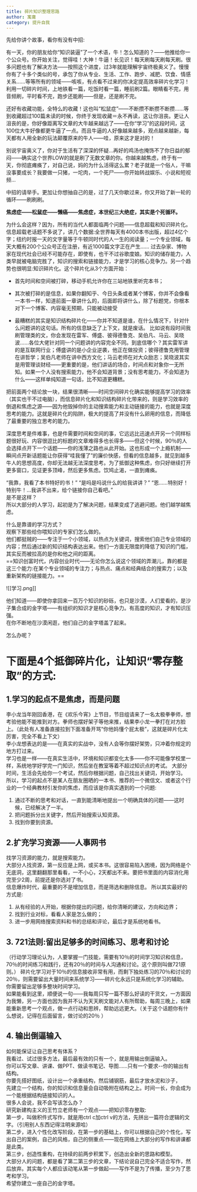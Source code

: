 ```yaml
---
title: 碎片知识整理思路
author: 寓庸
category: 提升自我
---
```

先给你讲个故事，看你有没有中招:  

有一天，你的朋友给你“知识装逼”了一个术语，牛！怎么知道的？——他推给你一个公众号。你开始关注，觉得哇！大神！牛逼！长见识！每天刷每天刷每天刷。很多问题也有了解决方法——按照这个进度，过3年就能理解宇宙终极奥义了。慢慢你有了十多个类似的号，承包了你从专业、生活、工作、跑步、减肥、饮食、情感关系……等等所有的领域——咳咳，有点看不过来的你决定提高效率碎片化学习！利用一切碎片时间，上地铁看一篇，吃饭时看一篇，睡前刷2篇。眼睛看不完，用音频刷，平时看不完，跑步还能刷——但是，还是刷不完。

还好有收藏功能，全特么的收藏！这也叫“松鼠症”——不断攒不断攒不断攒……等到收藏超过100篇未读的时候，你终于发现收藏＝永不再读，这让你沮丧。更让人沮丧的是，你好像距离写文章的大牛越来越远了——在你“学习”的这段时间，这100位大牛好像都更牛逼了一点。而且牛逼的人好像越来越多，观点越来越新，每天都有人用全新的玩法颠覆原来的牛人——哇，原来这才是对的！  

别说宇宙奥义了，你对于生活有了深深的怀疑…再好的鸡汤也掩饰不了你日益的郁闷——确实这个世界LOW的就是刷了无数文章的你。你越来越焦虑，终于有一天，你彻底瘫痪了，对自己说，妈的为什么活得这么累？老子就是一个俗人，干嘛没事要成长？我要做一只猪，一坨肉，一个死尸——你开始转战娱乐、小说和短视频…  

中招的请举手。更加让你想抽自己的是，过了几天你歇过来，你又开始了新一轮的循环——刷刷刷。

**焦虑症——松鼠症——懒癌——焦虑症，本世纪三大绝症，其实是个死循环。**

为什么会这样？因为，所有的当代人都面临两个问题——信息超载和知识碎片化。信息超载老话题不多说了，讲几个数据:全世界每天有4000本书出版，超过4亿个字；纽约时报一天的文字量等于牛顿同时代的人一生的阅读量；一个专业领域，每天大概有200个公众号正在注册，有近1000篇文字正在产生...... 过去杂家、博物家在现代社会已经不可能存在，即使有，也干不过谷歌度娘。知识的储存能力，人类早就被电脑完胜了，知识的搜索和链接能力，才是学习的核心竞争力。另一个趋势也很明显:知识碎片化。这个碎片化从3个方面开始：

+ 首先时间和空间被打碎，移动手机允许你在三站地铁里听完本书；

+ 其次被打碎的是信息，如果你翻知乎、今日头条或者某个博客，你并不会像看一本书一样，知道前面一章讲什么的，后面即将讲什么，除了标题党，你根本对下一个博客、内容毫无预期，只能被动接受  
+ 最糟糕的其实是知识结构碎片化——你并不知道是谁，在什么情况下，针对什么问题讲的这句话。所有的信息缺乏了上下文，就是废话。 比如说有段时间我刷管理类的文，你会发现在雷军、傅盛、彼得德鲁克、吴伯凡、马云、吴晓波……各位大佬针对同一个问题讲的内容完全不同。到底信哪个？其实雷军讲的是互联网行业；傅盛讲的是小企业逆袭，他正在做投资；彼得德鲁克用管理在讲哲学；吴伯凡老师在讲中西方文化；马云老师在对大众励志；吴晓波其实是用管理谈财经——更重要的是，他们讲话的场合，时间点和对象你一无所知。如果一个人没有搜索能力，他不会知道背景；没有思考能力，不会知道为什么——这样单纯知道一句话，比不知道更糟糕。  

把前面两个结论放一块，结果很清晰——时间空间碎片化确实能够提高学习的效率（其实也干不过电脑），而信息碎片化和知识结构碎片化带来的，则是学习效率的倒退和焦虑之源——因为他毁掉你的主动搜索能力和主动链接的能力，也就是深度思考的能力。这就是碎片化的陷阱，极大的提高了并没有什么卵用的信息，而降低了最重要的独立思考的能力。

深度思考是件难事，也是件需要时间和空间的事，它远远比迅速点开另一个同样标题很好玩、内容很逗比的标题的文章难得多也长得多——但这个时候，90％的人会选择点开下一个话题——你的浅薄之路也从此开始。这也形成一个上瘾机制——瞬间点开新话题能让你获得“哇我懂了”的廉价快感，但看的信息越多，就见到越多牛人的思想高度，你却无法越无法深度思考。为了抵御这种焦虑，你只好继续打开更多窗口，见证更多顶峰，然后更多焦虑。饮鸠止渴，一直到瘫痪。  
  
  
“我靠，我看了本书特好的书！”
“是吗是吗说什么的给我讲讲？”
“恩……特别好！特别牛！…我讲不出来，给个链接你自己看吧。”  
是不是这样？  
所以大部分的人学习，起初是为了解决问题，结果变成了逃避问题。他们越学越焦虑。  

什么是靠谱的学习方式？  
观察下那些给你喂知识的专家们怎么做的。  
他们都挺贼的——专注于一个小领域，以热点为关键词，搜索他们自己专业领域的内容；然后通过新的知识结构表达出来。他们一方面无限度的降低了知识的门槛，其实反而被拉高的是你和他之间的距离。  
==知识创富时代，内容创业时代——无论你怎么说这个领域的弄潮儿，靠的都是这三个能力:在某个专业领域的专注力；与热点、痛点和经典结合的搜索力；以及重新架构的链接能力。==

![[学习.png]]

他们知道——即使你拿回来一百万个知识的砂砾，也只是沙漠，人们爱看的，是沙子集合成的金字塔——有组织的知识才是核心竞争力。有高度的知识，才有知识压强。  
在你不断地在沙漠闲逛，他们自己的金字塔盖了起来。  

怎么办呢？  
# 下面是4个抵御碎片化，让知识“零存整取”的方式:  
## 1.学习的起点不是焦虑，而是问题  
李小龙当年刚回香港，在《欢乐今宵》上节目，节目组请来了一名太极拳拳师，想考验他能不能推到对方。拳师也摆好架子等他来推，结果李小龙一拳打在对方脸上。（此处有人准备直接拉到下面准备开骂“你他妈懂个屁太极”，这就是碎片化太厉害，完全不看上下文）  
李小龙想表达的是——在真实的实战中，没有人会等你摆好架势，只冲着你规定的地方打过来。  
学习也是一样——在真实生活中，环境和知识都变化太多——你不可能像学校里一样，系统地学好学完一门知识，然后坐在教室等着不超过知识点的考试。 
大部分时间，生活会先给你一个考试，然后你根据问题，自己找出关键词，开始学习。  
所以，学习的起点不是某人在朋友圈晒的一本书、推荐的一个微信文、或者这个行业的一个经典教材引发你的焦虑，而应该是你真实遇到的一个问题:  
1. 通过不断的思考和对话，一直到能清晰地提出一个明确具体的问题——这时候，已经解决了一半。  
2. 把问题拆分出关键字，然后开始搜索认知资源。  
3. 找到你要到资源。  

## 2.扩充学习资源——人事网书  
找学习资源的能力，就是搜索能力。  
大部分人找资源，第一反应是上网，或买本书。这很容易陷入困境，因为网络是个无底洞，这里翻翻那里看看，一不小心，2天都出不来。要把书里面的内容消化用完至少2周，前提还是你选对了书。  
信息爆炸时代，最重要的不是增加信息，而是筛选和删除信息。
所以其实最好的方式是:  
1. 从有经验的人开始，根据你提出的问题，给你清晰的建议，方向和边界；  
2. 找到行业对标，看看人家是怎么做的；  
3. 进一步用网络搜索资料和书的总结和评论，最后才是系统地看书。  
## 3.  721法则:留出足够多的时间练习、思考和讨论  
（行动学习理论认为，人要掌握一门技能，需要有10％的时间学习知识和信息，70％的时间练习和践行，还有20％的时间与人沟通和讨论。这个原则叫做721原则。）
碎片化学习对于10％的信息接收非常有用，而剩下独处练习的70％和讨论的20％，则需要留出大量时间来系统学习——碎片化永远只是系统化学习的辅助。你需要留出足够多整块时间学习。  
如果能看到这里，顺便说一句——我每周只写一篇不那么好读的干货文，一方面因为我懒，另一方面也因为我并不认为天天刷文能对人有所帮助，每周三晚上，如果能重新思考一个观点，做一点行动和思辨，帮助远远更大。（关于这个话题你有什么想说，记得在后面留言，做讨论的20％ ） 
## 4. 输出倒逼输入  
如何能保证让自己思考有体系？  
我看过、试过很多方法，最后最有效的只有一个，就是用输出倒逼输入。  
你可以写文章、讲课、做PPT、做读书笔记、导图……只有一个要求--你的输出有结构。  
你要先搭好图纸，设计出一个承重结构，然后铺钢筋，最后才放水泥和沙子，  
先建立一个结构，你的知识和信息量会自动吸附在结构之上。时间一长，你会成为一个能根据结构链接知识的人。  
很多人会说，我不会写该怎么办？  
研究新建构主义的王竹立老师有一个观点——把知识零存整取:  
第一步，叫做积件式写作，就是用ctrl c加ctrl v的方法，先拼出一篇符合逻辑的文字。（引用别人东西记得注明来源哈）  
第二步，进入个性化改写阶段，在第一步的基础上，你可以根据自己的个性化，写出自己的案例，自己的风格，自己的侧重点——现在网络上大部分的写作和讲课都是此类。  
第三步，创造性重构，在持续的前两步积累下，创造出全新的思路和模型。  
大部分人的问题，都是看了第二第三步的文章，下结论说自己完全不适合写作，然后放弃。其实每个人都应该动笔从第一步做起——写作不是为了传播，至少为了思考和学习。  
希望你建立一座自己的金字塔。